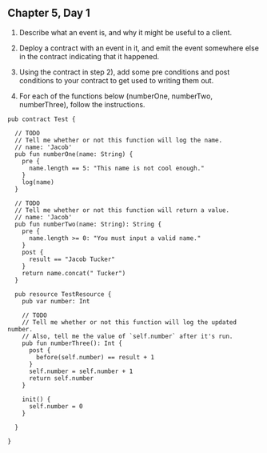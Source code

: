 ## Chapter 5, Day 1

1. Describe what an event is, and why it might be useful to a client.

2. Deploy a contract with an event in it, and emit the event somewhere else in the contract indicating that it happened.

3. Using the contract in step 2), add some pre conditions and post conditions to your contract to get used to writing them out.

4. For each of the functions below (numberOne, numberTwo, numberThree), follow the instructions.

```cadence
pub contract Test {

  // TODO
  // Tell me whether or not this function will log the name.
  // name: 'Jacob'
  pub fun numberOne(name: String) {
    pre {
      name.length == 5: "This name is not cool enough."
    }
    log(name)
  }

  // TODO
  // Tell me whether or not this function will return a value.
  // name: 'Jacob'
  pub fun numberTwo(name: String): String {
    pre {
      name.length >= 0: "You must input a valid name."
    }
    post {
      result == "Jacob Tucker"
    }
    return name.concat(" Tucker")
  }

  pub resource TestResource {
    pub var number: Int

    // TODO
    // Tell me whether or not this function will log the updated number.
    // Also, tell me the value of `self.number` after it's run.
    pub fun numberThree(): Int {
      post {
        before(self.number) == result + 1
      }
      self.number = self.number + 1
      return self.number
    }

    init() {
      self.number = 0
    }

  }

}
```